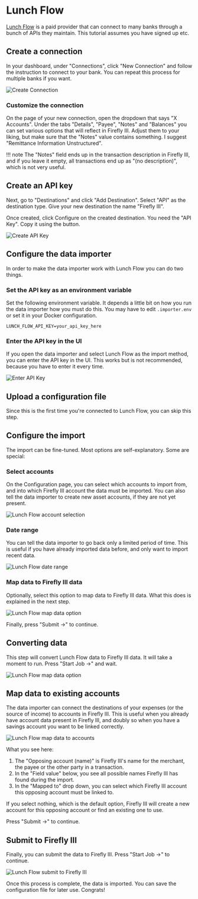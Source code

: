 # Lunch Flow

[Lunch Flow](https://www.lunchflow.app/) is a paid provider that can connect to many banks through a bunch of APIs they maintain. This tutorial assumes you have signed up etc.

## Create a connection

In your dashboard, under "Connections", click "New Connection" and follow the instruction to connect to your bank. You can repeat this process for multiple banks if you want.

![Create Connection](../../images/tutorials/data-importer/lunchflow-create-connection.png "Create a new connection")

### Customize the connection

On the page of your new connection, open the dropdown that says "X Accounts". Under the tabs "Details", "Payee", "Notes" and "Balances" you can set various options that will reflect in Firefly III. Adjust them to your liking, but make sure that the "Notes" value contains something. I suggest "Remittance Information Unstructured".

!!! note
    The "Notes" field ends up in the transaction description in Firefly III, and if you leave it empty, all transactions end up as "(no description)", which is not very useful.


## Create an API key

Next, go to "Destinations" and click "Add Destination". Select "API" as the destination type. Give your new destination the name "Firefly III".

Once created, click Configure on the created destination. You need the "API Key". Copy it using the button.

![Create API Key](../../images/tutorials/data-importer/lunchflow-create-api-key.png "Create an API Key")

## Configure the data importer

In order to make the data importer work with Lunch Flow you can do two things.

### Set the API key as an environment variable

Set the following environment variable. It depends a little bit on how you run the data importer how you must do this. You may have to edit `.importer.env` or set it in your Docker configuration.

```
LUNCH_FLOW_API_KEY=your_api_key_here
```

### Enter the API key in the UI

If you open the data importer and select Lunch Flow as the import method, you can enter the API key in the UI. This works but is not recommended, because you have to enter it every time.

![Enter API Key](../../images/tutorials/data-importer/lunchflow-enter-api-key.png)

## Upload a configuration file

Since this is the first time you're connected to Lunch Flow, you can skip this step.

## Configure the import

The import can be fine-tuned. Most options are self-explanatory. Some are special:

### Select accounts

On the Configuration page, you can select which accounts to import from, and into which Firefly III account the data must be imported. You can also tell the data importer to create new asset accounts, if they are not yet present.

![Lunch Flow account selection](../../images/tutorials/data-importer/lunchflow-account-selection.png "Lunch Flow account selection")

### Date range 

You can tell the data importer to go back only a limited period of time. This is useful if you have already imported data before, and only want to import recent data.

![Lunch Flow date range](../../images/tutorials/data-importer/lunchflow-date-range.png "Select a range to import")

### Map data to Firefly III data

Optionally, select this option to map data to Firefly III data. What this does is explained in the next step.

![Lunch Flow map data option](../../images/tutorials/data-importer/lunchflow-map-data.png "Select a range to import")

Finally, press "Submit ->" to continue.

## Converting data

This step will convert Lunch Flow data to Firefly III data. It will take a moment to run. Press "Start Job ->" and wait.

![Lunch Flow map data option](../../images/tutorials/data-importer/lunchflow-map-data.png "Select a range to import")

## Map data to existing accounts

The data importer can connect the destinations of your expenses (or the source of income) to accounts in Firefly III. This is useful when you already have account data present in Firefly III, and doubly so when you have a savings account you want to be linked correctly.

![Lunch Flow map data to accounts](../../images/tutorials/data-importer/lunchflow-map-data-list.png "Map data to existing accounts")

What you see here:

1. The "Opposing account (name)" is Firefly III's name for the merchant, the payee or the other party in a transaction.
2. In the "Field value" below, you see all possible names Firefly III has found during the import.
3. In the "Mapped to" drop down, you can select which Firefly III account this opposing account must be linked to.

If you select nothing, which is the default option, Firefly III will create a new account for this opposing account or find an existing one to use.

Press "Submit ->" to continue.

## Submit to Firefly III

Finally, you can submit the data to Firefly III. Press "Start Job ->" to continue.

![Lunch Flow submit to Firefly III](../../images/tutorials/data-importer/lunchflow-submission.png "Submit to Firefly III")

Once this process is complete, the data is imported. You can save the configuration file for later use. Congrats!

